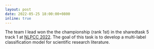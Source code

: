 ```yaml
---
layout: post
date: 2022-05-25 18:00:00+0800
inline: true
---
```


The team I lead won the the championship (rank 1st) in the sharedtask 5 track 1 at [NLPCC 2022](http://tcci.ccf.org.cn/conference/2022/cfpt.php).
The goal of this task is to develop a multi-label classification model for scientific research literature.
<!-- See you in Guilin if possible! -->
